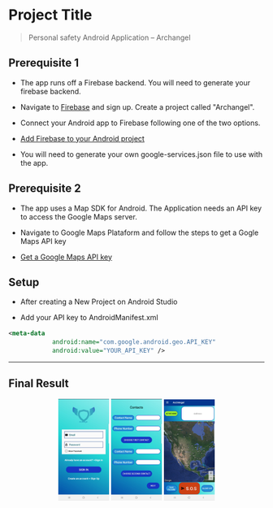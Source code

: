 # Project Title

> Personal safety Android Application – Archangel

## Prerequisite 1

- The app runs off a Firebase backend. You will need to generate your firebase backend.

- Navigate to [Firebase](https://firebase.google.com/) and sign up. Create a project called "Archangel".

- Connect your Android app to Firebase following one of the two options.

- [Add Firebase to your Android project](https://firebase.google.com/docs/android/setup#console)

- You will need to generate your own google-services.json file to use with the app.

## Prerequisite 2

- The app uses a Map SDK for Android. The Application needs an API key to access the Google Maps server.

- Navigate to Google Maps Plataform and follow the steps to get a Gogle Maps API key

- [Get a Google Maps API key](https://developers.google.com/maps/documentation/android-sdk/start)

## Setup

- After creating  a New Project on Android Studio

- Add your API key to AndroidManifest.xml

```xml
<meta-data
            android:name="com.google.android.geo.API_KEY"
            android:value="YOUR_API_KEY" />
```

---

## Final Result

<p align="center">
<img src="./Images/1.jpg" alt="Drawing" width="100"/>
<img src="./Images/3.jpg" alt="Drawing" width="100"/>
<img src="./Images/4.jpg" alt="Drawing" width="100"/>
</p>
